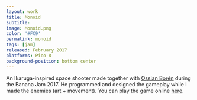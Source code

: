 ```yaml
---
layout: work
title: Monoid
subtitle:
image: Monoid.png
color: '#FC9'
permalink: monoid
tags: [jam]
released: February 2017
platforms: Pico-8
background-position: bottom center
---
```


An Ikaruga-inspired space shooter made together with [Ossian Borén](http://ossianboren.com) during the Banana Jam 2017. He programmed and designed the gameplay while I made the enemies (art + movement). You can play the game online [here](https://catnip.itch.io/monoid).
